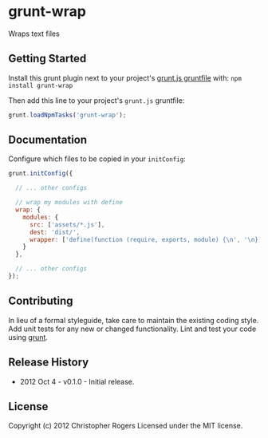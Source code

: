 # grunt-wrap

Wraps text files

## Getting Started
Install this grunt plugin next to your project's [grunt.js gruntfile][getting_started] with: ``npm install grunt-wrap``

Then add this line to your project's ``grunt.js`` gruntfile:

```javascript
grunt.loadNpmTasks('grunt-wrap');
```

[grunt]: https://github.com/gruntjs/grunt
[getting_started]: https://github.com/gruntjs/grunt/blob/master/docs/getting_started.md

## Documentation
Configure which files to be copied in your `initConfig`:

```javascript
grunt.initConfig({

  // ... other configs

  // wrap my modules with define
  wrap: {
    modules: {
      src: ['assets/*.js'],
      dest: 'dist/',
      wrapper: ['define(function (require, exports, module) {\n', '\n});']
    }
  },

  // ... other configs
});
```

## Contributing
In lieu of a formal styleguide, take care to maintain the existing coding style. Add unit tests
for any new or changed functionality. Lint and test your code using [grunt][grunt].

## Release History
* 2012 Oct 4 - v0.1.0 - Initial release.

## License
Copyright (c) 2012 Christopher Rogers
Licensed under the MIT license.
